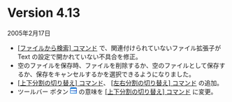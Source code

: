 # Version 4.13

2005年2月17日

- [\[ファイルから検索\] コマンド](../cmd/search/grep) で、関連付けられていないファイル拡張子が Text の設定で開かれていない不具合を修正。
- 空のファイルを保存時、ファイルを削除するか、空のファイルとして保存するか、保存をキャンセルするかを選択できるようになりました。
- [\[上下分割の切り替え\] コマンド](../cmd/window/window_split_horz_toggle)、 [\[左右分割の切り替え\] コマンド](../cmd/window/window_split_vert_toggle) の追加。
- ツールバー ボタン ![](../images/windowsplithorzfix.png)
の意味を [\[上下分割の切り替え\] コマンド](../cmd/window/window_split_horz_toggle) に変更。
